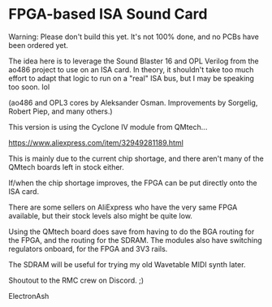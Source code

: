 
# FPGA-based ISA Sound Card


Warning: Please don't build this yet. It's not 100% done, and no PCBs have been ordered yet.


The idea here is to leverage the Sound Blaster 16 and OPL Verilog from the ao486 project to use on an ISA card.
In theory, it shouldn't take too much effort to adapt that logic to run on a "real" ISA bus, but I may be speaking too soon. lol


(ao486 and OPL3 cores by Aleksander Osman. Improvements by Sorgelig, Robert Piep, and many others.) 


This version is using the Cyclone IV module from QMtech...

https://www.aliexpress.com/item/32949281189.html

This is mainly due to the current chip shortage, and there aren't many of the QMtech boards left in stock either.

If/when the chip shortage improves, the FPGA can be put directly onto the ISA card.

There are some sellers on AliExpress who have the very same FPGA available, but their stock levels also might be quite low.

Using the QMtech board does save from having to do the BGA routing for the FPGA, and the routing for the SDRAM.
The modules also have switching regulators onboard, for the FPGA and 3V3 rails.

The SDRAM will be useful for trying my old Wavetable MIDI synth later.

Shoutout to the RMC crew on Discord. ;)


ElectronAsh
